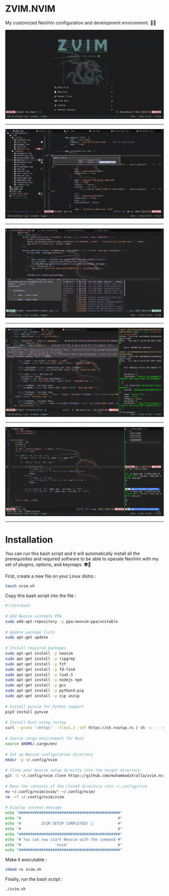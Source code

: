 # ZVIM.NVIM

My customized NeoVim configuration and development environment. 🥷😈

![image1](images/image1.png) <hr>
![image2](images/image2.png) <hr>
![image3](images/image3.png) <hr>
![image4](images/image4.png) <hr>
![image5](images/image5.png) <hr>

# Installation
You can run this bash script and it will automatically install all the prerequisites and required software to be able to operate NeoVim with my set of plugins, options, and keymaps. 👽🍃<br>

First, create a new file on your Linux distro : 
```bash
touch zvim.sh
```

Copy this bash script into the file :
```bash
#!/bin/bash

# Add Neovim unstable PPA
sudo add-apt-repository -y ppa:neovim-ppa/unstable

# Update package lists
sudo apt-get update

# Install required packages
sudo apt-get install -y neovim
sudo apt-get install -y ripgrep
sudo apt-get install -y fzf
sudo apt-get install -y fd-find
sudo apt-get install -y lua5.3
sudo apt-get install -y nodejs npm
sudo apt-get install -y gcc
sudo apt-get install -y python3-pip
sudo apt-get install -y zip unzip

# Install pynvim for Python support
pip3 install pynvim

# Install Rust using rustup
curl --proto '=https' --tlsv1.2 -sSf https://sh.rustup.rs | sh -s -- -y

# Source cargo environment for Rust
source $HOME/.cargo/env

# Set up Neovim configuration directory
mkdir -p ~/.config/nvim

# Clone your Neovim setup directly into the target directory
git -C ~/.config/nvim clone https://github.com/muhammadzkralla/zvim.nvim.git zvim

# Move the contents of the cloned directory into ~/.config/nvim
mv ~/.config/nvim/zvim/* ~/.config/nvim/
rm -rf ~/.config/nvim/zvim

# Display success message
echo "#############################################"
echo "#                                           #"
echo "#         ZVIM SETUP COMPLETED! 🎉           #"
echo "#                                           #"
echo "#############################################"
echo "# You can now start Neovim with the command #"
echo "#               'nvim'                      #"
echo "#############################################"
```

Make it executable : 
```bash
chmod +x zvim.sh
```

Finally, run the bash script : 
```bash
./zvim.sh
```
